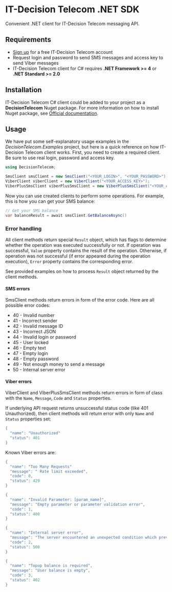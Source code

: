 IT-Decision Telecom .NET SDK
===============================

Convenient .NET client for IT-Decision Telecom messaging API.

Requirements
-----

- [Sign up](https://web.it-decision.com/site/signup) for a free IT-Decision Telecom account
- Request login and password to send SMS messages and access key to send Viber messages
- IT-Decision Telecom client for C# requires **.NET Framework >= 4** or **.NET Standard >= 2.0**

Installation
-----

IT-Decision Telecom C# client could be added to your project as a **DecisionTelecom** Nuget package.
For more information on how to install Nuget package, see [Official documentation](https://docs.microsoft.com/en-us/nuget/quickstart/install-and-use-a-package-in-visual-studio).

Usage
-----

We have put some self-explanatory usage examples in the *DecisionTelecom.Examples* project,
but here is a quick reference on how IT-Decision Telecom client works.
First, you need to create a required client. Be sure to use real login, password and access key.

```csharp
using DecisionTelecom;

SmsClient smsClient = new SmsClient("<YOUR_LOGIN>", "<YOUR_PASSWORD>");
ViberClient viberClient = new ViberClient("<YOUR_ACCESS_KEY>");
ViberPlusSmsClient viberPlusSmsClient = new ViberPlusSmsClient("<YOUR_ACCESS_KEY>");
```

Now you can use created clients to perform some operations. For example, this is how you can get your SMS balance:

```csharp
// Get your SMS balance
var balanceResult = await smsClient.GetBalanceAsync()
```

### Error handling
All client methods return special `Result` object, which has flags to determine whether the operation was executed successfully or not.
If operation was successful, `Value` property contains the result of the operation. Otherwise, if operation was not successful
(if error appeared during the operation execution), `Error` property contains the corresponding error.

See provided examples on how to process `Result` object returned by the client methods.

#### SMS errors
SmsClient methods return errors in form of the error code. Here are all possible error codes:

- 40 - Invalid number
- 41 - Incorrect sender
- 42 - Invalid message ID
- 43 - Incorrect JSON
- 44 - Invalid login or password
- 45 - User locked
- 46 - Empty text
- 47 - Empty login
- 48 - Empty password
- 49 - Not enough money to send a message
- 50 - Internal server error

#### Viber errors
ViberClient and ViberPlusSmsClient methods return errors in form of class with the `Name`, `Message`, `Code` and `Status` properties.

If underlying API request returns unsuccessful status code (like 401 Unauthorized),
then client methods will return error with only `Name` and `Status` properties set:

```csharp
{
  "name": "Unauthorized"
  "status": 401
}
```

Known Viber errors are:

```csharp
{
  "name": "Too Many Requests"
  "message": " Rate limit exceeded",
  "code": 0,
  "status": 429
}
```

```csharp
{
  "name": "Invalid Parameter: [param_name]",
  "message": "Empty parameter or parameter validation error",
  "code": 1,
  "status": 400
}
```

```csharp
{
  "name": "Internal server error",
  "message": "The server encountered an unexpected condition which prevented it from fulfilling the request",
  "code": 2,
  "status": 500
}
```

```csharp
{
  "name": "Topup balance is required",
  "message": "User balance is empty",
  "code": 3,
  "status": 402
}
```